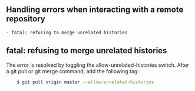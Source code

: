 ## Handling errors when interacting with a remote repository
    - fatal: refusing to merge unrelated histories

## fatal: refusing to merge unrelated histories

  The error is resolved by toggling the allow-unrelated-histories switch. After a git pull or git merge command, add the following tag:

  ```sh
      $ git pull origin master --allow-unrelated-histories
  ```

